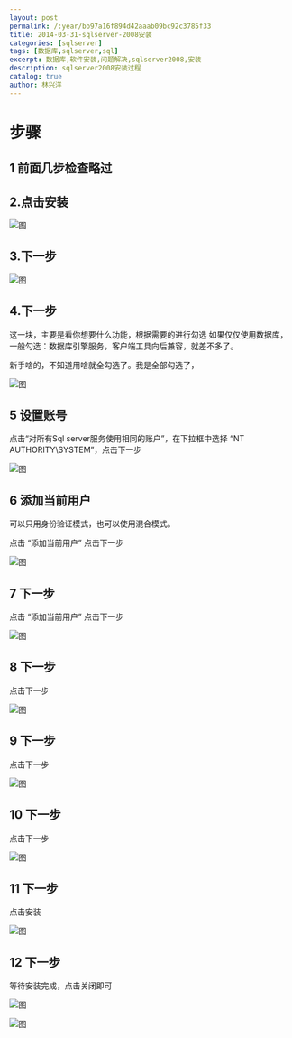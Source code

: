 ```yaml
---
layout: post
permalink: /:year/bb97a16f894d42aaab09bc92c3785f33
title: 2014-03-31-sqlserver-2008安装
categories: [sqlserver]
tags: [数据库,sqlserver,sql]
excerpt: 数据库,软件安装,问题解决,sqlserver2008,安装
description: sqlserver2008安装过程
catalog: true
author: 林兴洋
---
```


# 步骤

## 1 前面几步检查略过

## 2.点击安装

![图](http://image.linxingyang.net/image/S-sqlserver/image/2014-03-31/01.png)

## 3.下一步

![图](http://image.linxingyang.net/image/S-sqlserver/image/2014-03-31/02.png)

## 4.下一步

这一块，主要是看你想要什么功能，根据需要的进行勾选
如果仅仅使用数据库，一般勾选：数据库引擎服务，客户端工具向后兼容，就差不多了。

新手啥的，不知道用啥就全勾选了。我是全部勾选了，

![图](http://image.linxingyang.net/image/S-sqlserver/image/2014-03-31/03.png)

## 5 设置账号

点击“对所有Sql server服务使用相同的账户”，在下拉框中选择  “NT AUTHORITY\SYSTEM”，点击下一步

![图](http://image.linxingyang.net/image/S-sqlserver/image/2014-03-31/04.png)

## 6 添加当前用户

可以只用身份验证模式，也可以使用混合模式。

点击 “添加当前用户”  点击下一步

![图](http://image.linxingyang.net/image/S-sqlserver/image/2014-03-31/05.png)

## 7 下一步

点击 “添加当前用户”  点击下一步

![图](http://image.linxingyang.net/image/S-sqlserver/image/2014-03-31/06.png)

## 8 下一步

点击下一步

![图](http://image.linxingyang.net/image/S-sqlserver/image/2014-03-31/07.png)

## 9 下一步

点击下一步

![图](http://image.linxingyang.net/image/S-sqlserver/image/2014-03-31/08.png)

## 10 下一步

点击下一步

![图](http://image.linxingyang.net/image/S-sqlserver/image/2014-03-31/09.png)

## 11 下一步

点击安装

![图](http://image.linxingyang.net/image/S-sqlserver/image/2014-03-31/10.png)

## 12 下一步

等待安装完成，点击关闭即可

![图](http://image.linxingyang.net/image/S-sqlserver/image/2014-03-31/11.png)

![图](http://image.linxingyang.net/image/S-sqlserver/image/2014-03-31/12.png)
